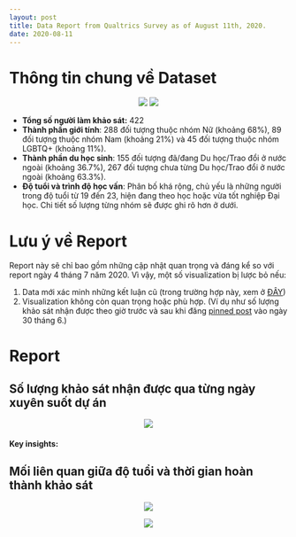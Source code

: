```yaml
---
layout: post
title: Data Report from Qualtrics Survey as of August 11th, 2020.
date: 2020-08-11
---
```


# Thông tin chung về Dataset

<p align="center">
  <img src="https://raw.githubusercontent.com/ngmaihuong/saigondatingproject/master/assets/img/0811/fd-1.png?raw=true">
  <img src="https://raw.githubusercontent.com/ngmaihuong/saigondatingproject/master/assets/img/0811/fd-5.png?raw=true">
</p>

- **Tổng số người làm khảo sát:** 422
- **Thành phần giới tính**: 288 đối tượng thuộc nhóm Nữ (khoảng 68%), 89 đối tượng thuộc nhóm Nam (khoảng 21%) và 45 đối tượng thuộc nhóm LGBTQ+ (khoảng 11%).
- **Thành phần du học sinh**: 155 đối tượng đã/đang Du học/Trao đổi ở nước ngoài (khoảng 36.7%), 267 đối tượng chưa từng Du học/Trao đổi ở nước ngoài (khoảng 63.3%).
- **Độ tuổi và trình độ học vấn**: Phân bố khá rộng, chủ yếu là những người trong độ tuổi từ 19 đến 23, hiện đang theo học hoặc vừa tốt nghiệp Đại học. Chi tiết số lượng từng nhóm sẽ được ghi rõ hơn ở dưới.

# Lưu ý về Report
Report này sẽ chỉ bao gồm những cập nhật quan trọng và đáng kể so với report ngày 4 tháng 7 năm 2020. Vì vậy, một số visualization bị lược bỏ nếu:
1. Data mới xác minh những kết luận cũ (trong trường hợp này, xem ở [ĐÂY](https://ngmaihuong.github.io/saigondatingproject/2020/07/05/report.html))
2. Visualization không còn quan trọng hoặc phù hợp. (Ví dụ như số lượng khảo sát nhận được theo giờ trước và sau khi đăng [pinned post](https://www.facebook.com/saigondatingproject/posts/125448935880031?__tn__=K-R) vào ngày 30 tháng 6.)

# Report
## Số lượng khảo sát nhận được qua từng ngày xuyên suốt dự án

<p align="center">
  <img src="https://raw.githubusercontent.com/ngmaihuong/saigondatingproject/master/assets/img/0811/fd-2.png?raw=true">
</p>

#### Key insights:

## Mối liên quan giữa độ tuổi và thời gian hoàn thành khảo sát

<p align="center">
  <img src="https://raw.githubusercontent.com/ngmaihuong/saigondatingproject/master/assets/img/0811/fd-3.png?raw=true">
</p>

<p align="center">
  <img src="https://raw.githubusercontent.com/ngmaihuong/saigondatingproject/master/assets/img/0811/fd-4.png?raw=true">
</p>
